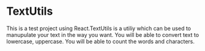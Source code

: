 # TextUtils
This is a test project using React.TextUtils is a utiliy which can be used to manupulate your text in the way you want. You will be able to convert text to lowercase, uppercase. You will be able to count the words and characters.